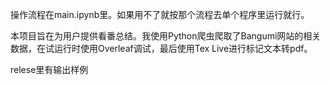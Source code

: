 操作流程在main.ipynb里。如果用不了就按那个流程去单个程序里运行就行。

本项目旨在为用户提供看番总结。我使用Python爬虫爬取了Bangumi网站的相关数据，在试运行时使用Overleaf调试，最后使用Tex Live进行标记文本转pdf。

relese里有输出样例
